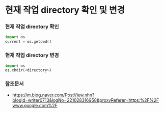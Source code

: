 # 현재 작업 directory 확인 및 변경

### 현재 작업 directory 확인

```python
import os
current = os.getcwd()
```



### 현재 작업 directory 변경

```python
import os
os.chdir(<directory>)
```



### 참조문서

- https://m.blog.naver.com/PostView.nhn?blogId=writer0713&logNo=221028316958&proxyReferer=https:%2F%2Fwww.google.com%2F

